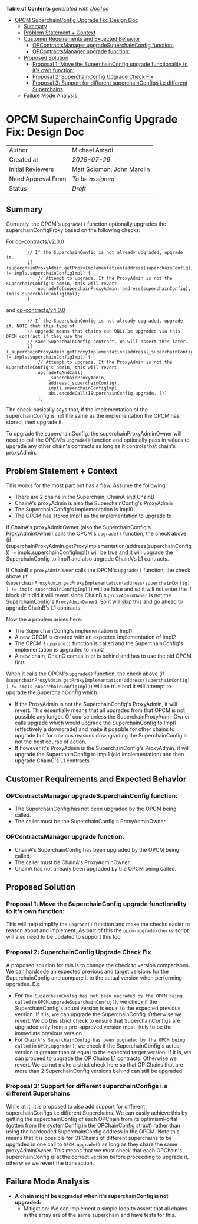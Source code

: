 <!-- START doctoc generated TOC please keep comment here to allow auto update -->
<!-- DON'T EDIT THIS SECTION, INSTEAD RE-RUN doctoc TO UPDATE -->
**Table of Contents**  *generated with [DocToc](https://github.com/thlorenz/doctoc)*

- [OPCM SuperchainConfig Upgrade Fix: Design Doc](#opcm-superchainconfig-upgrade-fix-design-doc)
  - [Summary](#summary)
  - [Problem Statement + Context](#problem-statement--context)
  - [Customer Requirements and Expected Behavior](#customer-requirements-and-expected-behavior)
    - [OPContractsManager upgradeSuperchainConfig function:](#opcontractsmanager-upgradesuperchainconfig-function)
    - [OPContractsManager upgrade function:](#opcontractsmanager-upgrade-function)
  - [Proposed Solution](#proposed-solution)
    - [Proposal 1: Move the SuperchainConfig upgrade functionality to it's own function:](#proposal-1-move-the-superchainconfig-upgrade-functionality-to-its-own-function)
    - [Proposal 2: SuperchainConfig Upgrade Check Fix](#proposal-2-superchainconfig-upgrade-check-fix)
    - [Proposal 3: Support for different superchainConfigs i.e different Superchains](#proposal-3-support-for-different-superchainconfigs-ie-different-superchains)
  - [Failure Mode Analysis](#failure-mode-analysis)

<!-- END doctoc generated TOC please keep comment here to allow auto update -->

# OPCM SuperchainConfig Upgrade Fix: Design Doc

|                    |                                                    |
| ------------------ | -------------------------------------------------- |
| Author             | Michael Amadi                                      |
| Created at         | _2025-07-29_                                       |
| Initial Reviewers  | Matt Solomon, John Mardlin                         |
| Need Approval From | _To be assigned_                                   |
| Status             | _Draft_                                            |

## Summary

Currently, the OPCM's `upgrade()` function optionally upgrades the superchainConfigProxy based on the following checks:

For [op-contracts/v2.0.0](https://github.com/ethereum-optimism/optimism/blob/8d0dd96e494b2ba154587877351e87788336a4ec/packages/contracts-bedrock/src/L1/OPContractsManager.sol#L477)
```solidity
        // If the SuperchainConfig is not already upgraded, upgrade it.
        if (superchainProxyAdmin.getProxyImplementation(address(superchainConfig)) != impls.superchainConfigImpl) {
            // Attempt to upgrade. If the ProxyAdmin is not the SuperchainConfig's admin, this will revert.
            upgradeTo(superchainProxyAdmin, address(superchainConfig), impls.superchainConfigImpl);
        }
```

and [op-contracts/v4.0.0](https://github.com/ethereum-optimism/optimism/blob/54c19f6acb7a6d3505f884bae601733d3d54a3a6/packages/contracts-bedrock/src/L1/OPContractsManager.sol#L615)
```solidity
        // If the SuperchainConfig is not already upgraded, upgrade it. NOTE that this type of
        // upgrade means that chains can ONLY be upgraded via this OPCM contract if they use the
        // same SuperchainConfig contract. We will assert this later.
        if (_superchainProxyAdmin.getProxyImplementation(address(_superchainConfig)) != impls.superchainConfigImpl) {
            // Attempt to upgrade. If the ProxyAdmin is not the SuperchainConfig's admin, this will revert.
            upgradeToAndCall(
                _superchainProxyAdmin,
                address(_superchainConfig),
                impls.superchainConfigImpl,
                abi.encodeCall(ISuperchainConfig.upgrade, ())
            );
```

The check basically says that, if the implementation of the superchainConfig is not the same as the implementation the OPCM has stored, then upgrade it.

To upgrade the superchainConfig, the superchainProxyAdminOwner will need to call the OPCM's `upgrade()` function and optionally pass in values to upgrade any other chain's contracts as long as it controls that chain's proxyAdmin.

## Problem Statement + Context

This works for the most part but has a flaw. Assume the following:
- There are 2 chains in the Superchain, ChainA and ChainB
- ChainA's proxyAdmin is also the SuperchainConfig's ProxyAdmin
- The SuperchainConfig's implementation is Impl0
- The OPCM has stored Impl1 as the implementation to upgrade to

If ChainA's proxyAdminOwner (also the SuperchainConfig's ProxyAdminOwner) calls the OPCM's `upgrade()` function, the check above (if (superchainProxyAdmin.getProxyImplementation(address(superchainConfig)) != impls.superchainConfigImpl)) will be true and it will upgrade the SuperchainConfig to Impl1 and also upgrade ChainA's L1 contracts.

If ChainB's `proxyAdminOwner` calls the OPCM's `upgrade()` function, the check above (if (`superchainProxyAdmin.getProxyImplementation(address(superchainConfig)) != impls.superchainConfigImpl)`) will be false and so it will not enter the if block (if it did it will revert since ChainB's `proxyAdminOwner` is not the SuperchainConfig's `ProxyAdminOwner`). So it will skip this and go ahead to upgrade ChainB's L1 contracts.

Now the a problem arises here:
- The SuperchainConfig's implementation is Impl1
- A new OPCM is created with an expected implementation of Impl2
- The OPCM's `upgrade()` function is called and the SuperchainConfig's implementation is upgraded to Impl2
- A new chain, ChainC comes in or is behind and has to use the old OPCM first

When it calls the OPCM's `upgrade()` function, the check above (if (`superchainProxyAdmin.getProxyImplementation(address(superchainConfig)) != impls.superchainConfigImpl)`) will be true and it will attempt to upgrade the SuperchainConfig which:
- If the ProxyAdmin is not the SuperchainConfig's ProxyAdmin, it will revert. This essentially means that all upgrades from that OPCM is not possible any longer. Of course unless the SuperchainProxyAdminOwner calls upgrade which would upgrade the SuperchainConfig to Impl1 (effectively a downgrade) and make it possible for other chains to upgrade but for obvious reasons downgrading the SuperchainConfig is not the best course of action.
- If however it's ProxyAdmin is the SuperchainConfig's ProxyAdmin, it will upgrade the SuperchainConfig to impl1 (old implementation) and then upgrade ChainC's L1 contracts.

## Customer Requirements and Expected Behavior

### OPContractsManager upgradeSuperchainConfig function:
- The SuperchainConfig has not been upgraded by the OPCM being called.
- The caller must be the SuperchainConfig's ProxyAdminOwner.

### OPContractsManager upgrade function:
- ChainA's SuperchainConfig has been upgraded by the OPCM being called.
- The caller must be ChainA's ProxyAdminOwner.
- ChainA has not already been upgraded by the OPCM being called.

## Proposed Solution

### Proposal 1: Move the SuperchainConfig upgrade functionality to it's own function:
This will help simplify the `upgrade()` function and make the checks easier to reason about and implement. As part of this the `opcm-upgrade-checks` script will also need to be updated to support this too.


### Proposal 2: SuperchainConfig Upgrade Check Fix
A proposed solution for this is to change the check to version comparisons. We can hardcode an expected previous and target versions for the SuperchainConfig and compare it to the actual version when performing upgrades. E.g
- For `The SuperchainConfig has not been upgraded by the OPCM being called` in `OPCM.upgradeSuperchainConfig()`, we check if the SuperchainConfig's actual version is equal to the expected previous version. If it is, we can upgrade the SuperchainConfig. Otherwise we revert. We do this strict check to ensure that SuperchainConfigs are upgraded only from a pre-approved version most likely to be the immediate previous version.
- For `ChainA's SuperchainConfig has been upgraded by the OPCM being called` in `OPCM.upgrade()`, we check if the SuperchainConfig's actual version is greater than or equal to the expected target version. If it is, we can proceed to upgrade the OP Chains L1 contracts. Otherwise we revert. We do not make a strict check here so that OP Chains that are more than 2 SuperchainConfig versions behind can still be upgraded.


### Proposal 3: Support for different superchainConfigs i.e different Superchains
While at it, it is proposed to also add support for different superchainConfigs i.e different Superchains. We can easily achieve this by getting the superchainConfig of each OPChain from its optimismPortal (gotten from the systemConfig in the OPChainConfig struct) rather than using the hardcoded SuperchainConfig address in the OPCM. Note this means that it is possible for OPChains of different superchains to be upgraded in one call to `OPCM.upgrade()` as long as they share the same proxyAdminOwner. This means that we must check that each OPChain's superchainConfig is at the correct version before proceeding to upgrade it, otherwise we revert the transaction.


## Failure Mode Analysis

- **A chain might be upgraded when it's superchainConfig is not upgraded:**
    - Mitigation: We can implement a simple loop to assert that all chains in the array are of the same superchain and have tests for this.
